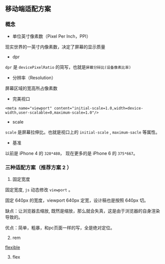 ## 移动端适配方案


### 概念
- 单位英寸像素数（Pixel Per Inch，PPI）

现实世界的一英寸内像素数，决定了屏幕的显示质量

- dpr

`dpr` 是 `devicePixelRatio` 的简写，也就是`屏幕分辩比(设备像素比率)`


- 分辨率（Resolution）

屏幕区域的宽高所占像素数

- 完美视口

`<meta name="viewport" content="initial-scale=1.0,width=device-width,user-scalable=0,maximum-scale=1.0"/>`

- scale

`scale` 是屏幕拉伸比。也就是视口上的 `initial-scale` , `maximum-sacle` 等属性。

- 基准

以前是 iPhone 4 的 `320*480`， 现在更多的是 iPhone 6 的 `375*667`。

### 三种适配方案（推荐方案 2 ）

1. 固定宽度

固定宽度, `js` 动态修改 `viewport` 。

固定 640px 的宽度，viewport 640px 定宽，设计稿也是按照 640px 切。

缺点：让浏览器去缩放, 既然是缩放，那么就会失真，这是由于浏览器的自身渲染导致的。

优点：简单，粗暴，和pc页面一样的写，全是绝对定位。

2. rem

[flexible](https://github.com/amfe/lib-flexible)

3. flex